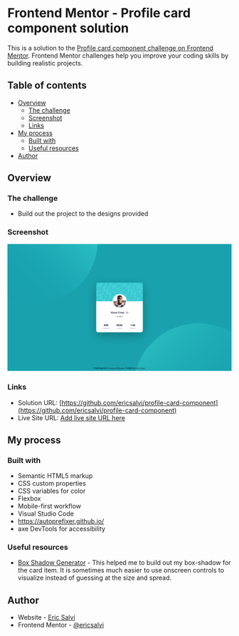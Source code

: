 # Frontend Mentor - Profile card component solution

This is a solution to the [Profile card component challenge on Frontend Mentor](https://www.frontendmentor.io/challenges/profile-card-component-cfArpWshJ). Frontend Mentor challenges help you improve your coding skills by building realistic projects. 

## Table of contents

- [Overview](#overview)
  - [The challenge](#the-challenge)
  - [Screenshot](#screenshot)
  - [Links](#links)
- [My process](#my-process)
  - [Built with](#built-with)
  - [Useful resources](#useful-resources)
- [Author](#author)

## Overview

### The challenge

- Build out the project to the designs provided

### Screenshot

![](./design/desktop-design-solution.png)

### Links

- Solution URL: [https://github.com/ericsalvi/profile-card-component](https://github.com/ericsalvi/profile-card-component)
- Live Site URL: [Add live site URL here](https://your-live-site-url.com)

## My process

### Built with

- Semantic HTML5 markup
- CSS custom properties
- CSS variables for color
- Flexbox
- Mobile-first workflow
- Visual Studio Code
- https://autoprefixer.github.io/
- axe DevTools for accessibility

### Useful resources

- [Box Shadow Generator](https://html-css-js.com/css/generator/box-shadow/) - This helped me to build out my box-shadow for the card item. It is sometimes much easier to use onscreen controls to visualize instead of guessing at the size and spread.

## Author

- Website - [Eric Salvi](https://github.com/ericsalvi)
- Frontend Mentor - [@ericsalvi](https://www.frontendmentor.io/profile/ericsalvi)